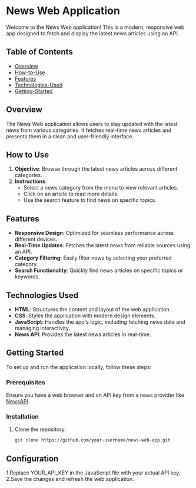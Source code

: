 # News Web Application

Welcome to the News Web application! This is a modern, responsive web app designed to fetch and display the latest news articles using an API.

## Table of Contents
- [Overview](#overview)
- [How-to-Use](#how-to-use)
- [Features](#features)
- [Technologies-Used](#technologies-used)
- [Getting-Started](#getting-started)

## Overview
The News Web application allows users to stay updated with the latest news from various categories. It fetches real-time news articles and presents them in a clean and user-friendly interface.

## How to Use
1. **Objective**: Browse through the latest news articles across different categories.
2. **Instructions**:
   - Select a news category from the menu to view relevant articles.
   - Click on an article to read more details.
   - Use the search feature to find news on specific topics.

## Features
- **Responsive Design**: Optimized for seamless performance across different devices.
- **Real-Time Updates**: Fetches the latest news from reliable sources using an API.
- **Category Filtering**: Easily filter news by selecting your preferred category.
- **Search Functionality**: Quickly find news articles on specific topics or keywords.

## Technologies Used
- **HTML**: Structures the content and layout of the web application.
- **CSS**: Styles the application with modern design elements.
- **JavaScript**: Handles the app's logic, including fetching news data and managing interactivity.
- **News API**: Provides the latest news articles in real-time.

## Getting Started
To set up and run the application locally, follow these steps:

### Prerequisites
Ensure you have a web browser and an API key from a news provider like [NewsAPI](https://newsapi.org/).

### Installation
1. Clone the repository:
   ```sh
   git clone https://github.com/your-username/news-web-app.git

## Configuration
1.Replace YOUR_API_KEY in the JavaScript file with your actual API key.
2.Save the changes and refresh the web application.
